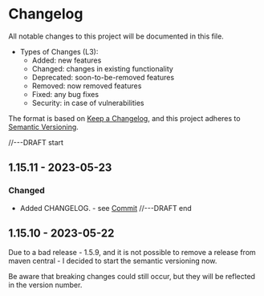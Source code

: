 # Changelog

All notable changes to this project will be documented in this file.

* Types of Changes (L3):
  * Added: new features
  * Changed: changes in existing functionality
  * Deprecated: soon-to-be-removed features
  * Removed: now removed features
  * Fixed: any bug fixes
  * Security: in case of vulnerabilities


The format is based on [Keep a Changelog](https://keepachangelog.com/en/1.0.0/),
and this project adheres to [Semantic Versioning](https://semver.org/spec/v2.0.0.html).



//---DRAFT start
## 1.15.11 - 2023-05-23
### Changed 
- Added CHANGELOG. - see [Commit](https://github.com/pme123/camundala/commit/dfc5ea4eb309208edad8a9ad51b7c6bbcdd2358e)
//---DRAFT end

## 1.15.10 - 2023-05-22
Due to a bad release - 1.5.9, and it is not possible to remove a release from maven central - 
I decided to start the semantic versioning now.

Be aware that breaking changes could still occur, but they will be reflected in the version number.


